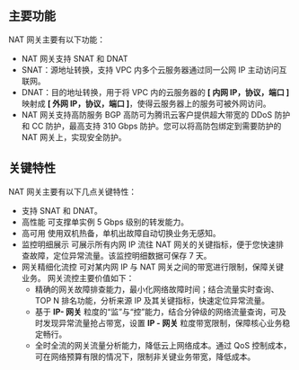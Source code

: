 ## 主要功能
NAT 网关主要有以下功能：
- NAT 网关支持 SNAT 和 DNAT
 - SNAT：源地址转换，支持 VPC 内多个云服务器通过同一公网 IP 主动访问互联网。
 - DNAT：目的地址转换，用于将 VPC 内的云服务器的 **[ 内网 IP，协议，端口 ]** 映射成 **[ 外网 IP，协议，端口 ]**，使得云服务器上的服务可被外网访问。
- NAT 网关支持高防服务
  BGP 高防可为腾讯云客户提供超大带宽的 DDoS 防护和 CC 防护，最高支持 310 Gbps 防护。您可以将高防包绑定到需要防护的 NAT 网关上，实现安全防护。
	
## 关键特性
NAT 网关主要有以下几点关键特性：
- 支持 SNAT 和 DNAT。
- 高性能
可支撑单实例 5 Gbps 级别的转发能力。
- 高可用
使用双机热备，单机出故障自动切换业务无感知。
- 监控明细展示 
可展示所有内网 IP 流往 NAT 网关的关键指标，便于您快速排查故障，定位异常流量。该监控明细数据可保存 7 天。 
- 网关精细化流控 
可对某内网 IP 与 NAT 网关之间的带宽进行限制，保障关键业务。
网关流控主要价值如下：
   - 精确的网关故障排查能力，最小化网络故障时间；结合流量实时查询、TOP N 排名功能，分析来源 IP 及其关键指标，快速定位异常流量。
   - 基于 **IP- 网关** 粒度的“监”与“控”能力，结合分钟级的网络流量查询，可及时发现异常流量抢占带宽，设置 **IP - 网关** 粒度带宽限制，保障核心业务稳定畅行。
   - 全时全流的网关流量分析能力，降低云上网络成本。通过 QoS 控制成本，可在网络预算有限的情况下，限制非关键业务带宽，降低成本。
